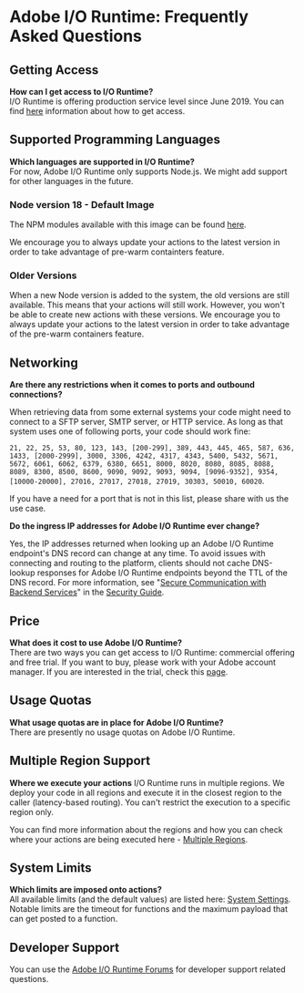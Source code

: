 # Adobe I/O Runtime: Frequently Asked Questions


## Getting Access
**How can I get access to I/O Runtime?**  
I/O Runtime is offering production service level since June 2019. You can find [here](../guides/overview/getting_access.md) information about how to get access.

## Supported Programming Languages
**Which languages are supported in I/O Runtime?**  
For now, Adobe I/O Runtime only supports Node.js. We might add support for other languages in the future.

### Node version 18 - Default Image
The NPM modules available with this image can be found [here](../guides/reference/runtimes.md#nodejs-v18).

We encourage you to always update your actions to the latest version in order to take advantage of pre-warm containters feature.

### Older Versions
When a new Node version is added to the system, the old versions are still available. This means that your actions will still work. However, you won't be able to create new actions with these versions. We encourage you to always update your actions to the latest version in order to take advantage of the pre-warm containers feature.

## Networking
**Are there any restrictions when it comes to ports and outbound connections?**

When retrieving data from some external systems your code might need to connect to a SFTP server, SMTP server, or HTTP service. As long as that system uses one of following ports, your code should work fine:

`21, 22, 25, 53, 80, 123, 143, [200-299], 389, 443, 445, 465, 587, 636, 1433, [2000-2999], 3000, 3306, 4242, 4317, 4343, 5400, 5432, 5671, 5672, 6061, 6062, 6379, 6380, 6651, 8000, 8020, 8080, 8085, 8088, 8089, 8300, 8500, 8600, 9090, 9092, 9093, 9094, [9096-9352], 9354, [10000-20000], 27016, 27017, 27018, 27019, 30303, 50010, 60020`.

If you have a need for a port that is not in this list, please share with us the use case.

**Do the ingress IP addresses for Adobe I/O Runtime ever change?**

Yes, the IP addresses returned when looking up an Adobe I/O Runtime endpoint's DNS record can change at any time. To avoid issues with connecting and routing to the platform, clients should not cache DNS-lookup responses for Adobe I/O Runtime endpoints beyond the TTL of the DNS record. For more information, see "[Secure Communication with Backend Services](../guides/using/security_general.md#secure-communication-with-backend-services)" in the [Security Guide](../guides/using/security_general.md).

## Price
**What does it cost to use Adobe I/O Runtime?**  
There are two ways you can get access to I/O Runtime: commercial offering and free trial. If you want to buy, please work with your Adobe account manager. If you are interested in the trial, check this [page](../guides/overview/getting_access.md).

## Usage Quotas
**What usage quotas are in place for Adobe I/O Runtime?**  
There are presently no usage quotas on Adobe I/O Runtime.

## Multiple Region Support
**Where we execute your actions**
I/O Runtime runs in multiple regions. We deploy your code in all regions and execute it in the closest region to the caller (latency-based routing). You can't restrict the execution to a specific region only.

You can find more information about the regions and how you can check where your actions are being executed here - [Multiple Regions](../guides/reference/multiple_regions.md).

## System Limits
**Which limits are imposed onto actions?**  
All available limits (and the default values) are listed here: [System Settings](../guides/using/system_settings.md). Notable limits are the timeout for functions and the maximum payload that can get posted to a function.

## Developer Support
You can use the [Adobe I/O Runtime Forums](https://forums.adobe.com/community/adobe-io/adobe-io-runtime) for developer support related questions. 

